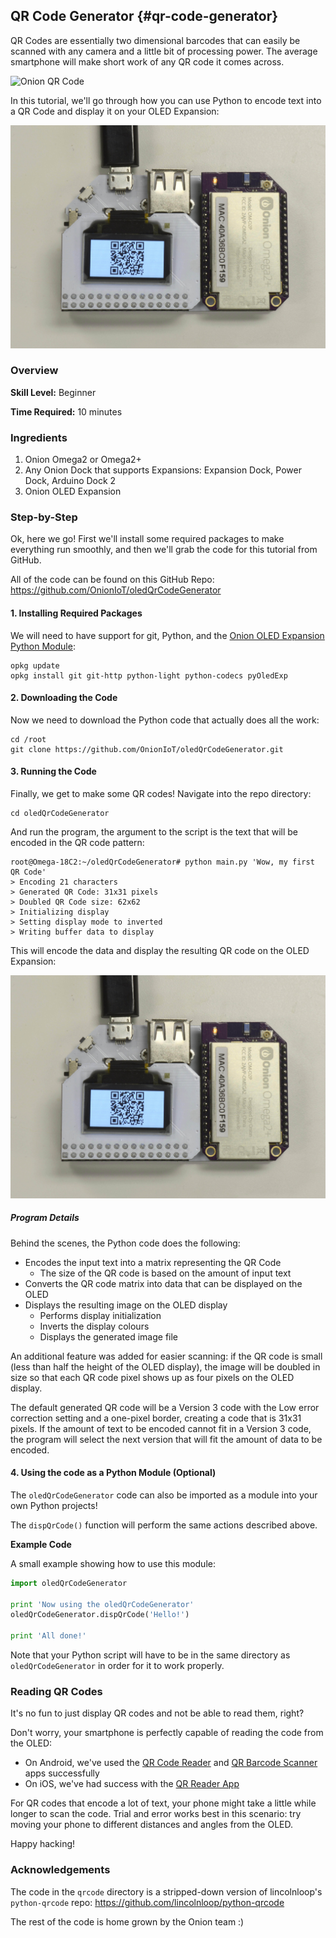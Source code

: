 ## QR Code Generator {#qr-code-generator}

QR Codes are essentially two dimensional barcodes that can easily be scanned with any camera and a little bit of processing power. The average smartphone will make short work of any QR code it comes across.

![Onion QR Code](http://i.imgur.com/0Ef3def.png)

In this tutorial, we'll go through how you can use Python to encode text into a QR Code and display it on your OLED Expansion:

![QR Code on OLED Exp](./img/oled-qr-code-photo.jpg)


### Overview

**Skill Level:** Beginner

**Time Required:** 10 minutes


### Ingredients

1. Onion Omega2 or Omega2+
1. Any Onion Dock that supports Expansions: Expansion Dock, Power Dock, Arduino Dock 2
1. Onion OLED Expansion


### Step-by-Step

Ok, here we go! First we'll install some required packages to make everything run smoothly, and then we'll grab the code for this tutorial from GitHub.

All of the code can be found on this GitHub Repo: https://github.com/OnionIoT/oledQrCodeGenerator




#### 1. Installing Required Packages

We will need to have support for git, Python, and the [Onion OLED Expansion Python Module](https://wiki.onion.io/Documentation/Libraries/OLED-Expansion-Library):

```
opkg update
opkg install git git-http python-light python-codecs pyOledExp
```



#### 2. Downloading the Code

Now we need to download the Python code that actually does all the work:
```
cd /root
git clone https://github.com/OnionIoT/oledQrCodeGenerator.git
```


#### 3. Running the Code

Finally, we get to make some QR codes!
Navigate into the repo directory:
```
cd oledQrCodeGenerator
```

And run the program, the argument to the script is the text that will be encoded in the QR code pattern:
```
root@Omega-18C2:~/oledQrCodeGenerator# python main.py 'Wow, my first QR Code'
> Encoding 21 characters
> Generated QR Code: 31x31 pixels
> Doubled QR Code size: 62x62
> Initializing display
> Setting display mode to inverted
> Writing buffer data to display
```

This will encode the data and display the resulting QR code on the OLED Expansion:

![QR Code on OLED Exp](./img/oled-qr-code-photo.jpg)



##### Program Details

Behind the scenes, the Python code does the following:

* Encodes the input text into a matrix representing the QR Code
  * The size of the QR code is based on the amount of input text
* Converts the QR code matrix into data that can be displayed on the OLED
* Displays the resulting image on the OLED display
  * Performs display initialization
  * Inverts the display colours
  * Displays the generated image file

An additional feature was added for easier scanning: if the QR code is small (less than half the height of the OLED display), the image will be doubled in size so that each QR code pixel shows up as four pixels on the OLED display.

The default generated QR code will be a Version 3 code with the Low error correction setting and a one-pixel border, creating a code that is 31x31 pixels. If the amount of text to be encoded cannot fit in a Version 3 code, the program will select the next version that will fit the amount of data to be encoded.




#### 4. Using the code as a Python Module (Optional)

The `oledQrCodeGenerator` code can also be imported as a module into your own Python projects!

The `dispQrCode()` function will perform the same actions described above.


**Example Code**

A small example showing how to use this module:
``` python
import oledQrCodeGenerator

print 'Now using the oledQrCodeGenerator'
oledQrCodeGenerator.dispQrCode('Hello!')

print 'All done!'
```

Note that your Python script will have to be in the same directory as `oledQrCodeGenerator` in order for it to work properly.



### Reading QR Codes

It's no fun to just display QR codes and not be able to read them, right?

Don't worry, your smartphone is perfectly capable of reading the code from the OLED:
* On Android, we've used the [QR Code Reader](https://play.google.com/store/apps/details?id=tw.mobileapp.qrcode.banner) and [QR Barcode Scanner](https://play.google.com/store/apps/details?id=appinventor.ai_progetto2003.SCAN&hl=en) apps successfully
* On iOS, we've had success with the [QR Reader App](https://itunes.apple.com/us/app/qr-code-reader-and-scanner/id388175979?mt=8)

For QR codes that encode a lot of text, your phone might take a little while longer to scan the code. Trial and error works best in this scenario: try moving your phone to different distances and angles from the OLED.

Happy hacking!



### Acknowledgements

The code in the `qrcode` directory is a stripped-down version of lincolnloop's `python-qrcode` repo:
https://github.com/lincolnloop/python-qrcode

The rest of the code is home grown by the Onion team :)
